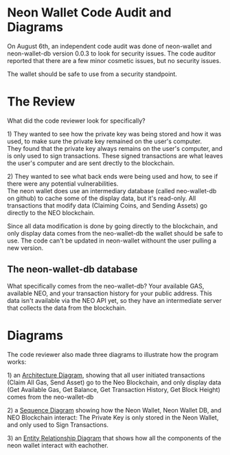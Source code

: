 <!DOCTYPE html5>
<html>
<meta charset="utf-8" />
<head>
</head>
<body>
	<p>
	<h1>Neon Wallet Code Audit and Diagrams</h1>
	On August 6th, an independent code audit was done of neon-wallet and neon-wallet-db version 0.0.3 to look for security issues. The code auditor reported that
	there are a few minor cosmetic issues, but no security issues.
	<p>The wallet should be safe to use from a security standpoint.
	<h1>The Review</h1>
	<p>What did the code reviewer look for specifically?
	<p>
		1) They wanted to see how the private key was being stored and how it was used, to make sure the private key remained on the user's computer.<br> They
		found that the private key always remains on the user's computer, and is only used to sign transactions. These signed transactions are what leaves the user's
		computer and are sent drectly to the blockchain.
	<p>
		2) They wanted to see what back ends were being used and how, to see if there were any potential vulnerabilities. <br> The neon wallet does use an
		intermediary database (called neo-wallet-db on github) to cache some of the display data, but it's read-only. All transactions that modify data (Claiming
		Coins, and Sending Assets) go directly to the NEO blockchain.
	<p>Since all data modification is done by going directly to the blockchain, and only display data comes from the neo-wallet-db the wallet should be safe to
		use. The code can't be updated in neon-wallet withount the user pulling a new version.
	<h2>The neon-wallet-db database</h2>
	<p>What specifically comes from the neo-wallet-db? Your available GAS, available NEO, and your transaction history for your public address. This data isn't
		available via the NEO API yet, so they have an intermediate server that collects the data from the blockchain.
	<h1>Diagrams</h1>
	<p>The code reviewer also made three diagrams to illustrate how the program works:
	<p>
		1) an <a href="https://coranos.github.io/neo/neon-wallet/arch">Architecture Diagram</a>, showing that all user initiated transactions (Claim All Gas, Send Asset) go to the Neo
		Blockchain, and only display data (Get Available Gas, Get Balance, Get Transaction History, Get Block Height) comes from the neo-wallet-db
	<p>
		2) a <a href="https://coranos.github.io/neo/neon-wallet/seq">Sequence Diagram</a> showing how the Neon Wallet, Neon Wallet DB, and NEO Blockchain interact: The Private Key is only stored
		in the Neon Wallet, and only used to Sign Transactions.
	<p>
		3) an <a href="https://coranos.github.io/neo/neon-wallet/erd">Entity Relationship Diagram</a> that shows how all the components of the neon wallet interact with eachother.
</body>
</html>